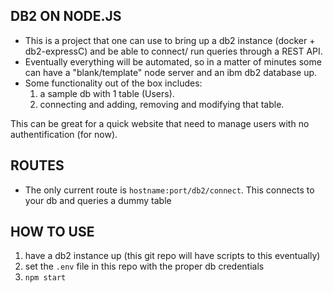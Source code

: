 ## DB2 ON NODE.JS ##

- This is a project that one can use to bring up a db2 instance (docker + db2-expressC) and be able to connect/ run queries through a REST API.
- Eventually everything will be automated, so in a matter of minutes some can have a "blank/template" node server and an ibm db2 database up.
- Some functionality out of the box includes: 
  1. a sample db with 1 table (Users).
  2. connecting and adding, removing and modifying that table.
  
This can be great for a quick website that need to manage users with no authentification (for now).


## ROUTES ##

- The only current route is `hostname:port/db2/connect`. This connects to your db and queries a dummy table

## HOW TO USE ##

1. have a db2 instance up (this git repo will have scripts to this eventually)
2. set the `.env` file in this repo with the proper db credentials
3. `npm start`
